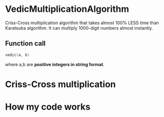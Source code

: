 # VedicMultiplicationAlgorithm
Criss-Cross multiplication algorithm that takes almost 100% LESS time than Karatsuba algorithm. It can multiply 1000-digit numbers almost instantly.

## Function call ##
```cpp
vedic(a, b)
``` 
where a,b are **positive integers in string format**.

# Criss-Cross multiplication # 

# How my code works #

# #
